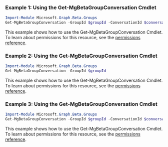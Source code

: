 ### Example 1: Using the Get-MgBetaGroupConversation Cmdlet
```powershell
Import-Module Microsoft.Graph.Beta.Groups
Get-MgBetaGroupConversation -GroupId $groupId -ConversationId $conversationId
```
This example shows how to use the Get-MgBetaGroupConversation Cmdlet.
To learn about permissions for this resource, see the [permissions reference](/graph/permissions-reference).
### Example 2: Using the Get-MgBetaGroupConversation Cmdlet
```powershell
Import-Module Microsoft.Graph.Beta.Groups
Get-MgBetaGroupConversation -GroupId $groupId
```
This example shows how to use the Get-MgBetaGroupConversation Cmdlet.
To learn about permissions for this resource, see the [permissions reference](/graph/permissions-reference).
### Example 3: Using the Get-MgBetaGroupConversation Cmdlet
```powershell
Import-Module Microsoft.Graph.Beta.Groups
Get-MgBetaGroupConversation -GroupId $groupId -ConversationId $conversationId
```
This example shows how to use the Get-MgBetaGroupConversation Cmdlet.
To learn about permissions for this resource, see the [permissions reference](/graph/permissions-reference).
